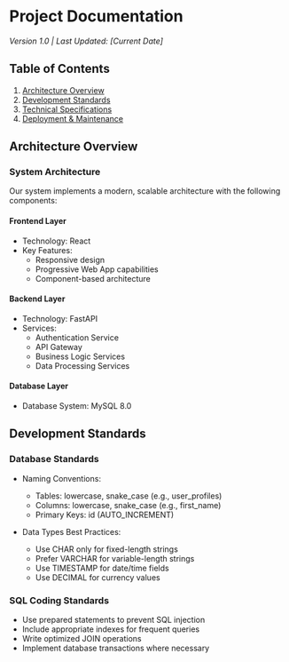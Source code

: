 # Project Documentation
*Version 1.0 | Last Updated: [Current Date]*

## Table of Contents
1. [Architecture Overview](#architecture-overview)
2. [Development Standards](#development-standards)
3. [Technical Specifications](#technical-specifications)
4. [Deployment & Maintenance](#deployment-and-maintenance)

## Architecture Overview

### System Architecture
Our system implements a modern, scalable architecture with the following components:

#### Frontend Layer
- Technology: React
- Key Features:
  - Responsive design
  - Progressive Web App capabilities
  - Component-based architecture

#### Backend Layer
- Technology: FastAPI
- Services:
  - Authentication Service
  - API Gateway
  - Business Logic Services
  - Data Processing Services

#### Database Layer
- Database System: MySQL 8.0

## Development Standards

### Database Standards
- Naming Conventions:
  - Tables: lowercase, snake_case (e.g., user_profiles)
  - Columns: lowercase, snake_case (e.g., first_name)
  - Primary Keys: id (AUTO_INCREMENT)

- Data Types Best Practices:
  - Use CHAR only for fixed-length strings
  - Prefer VARCHAR for variable-length strings
  - Use TIMESTAMP for date/time fields
  - Use DECIMAL for currency values

### SQL Coding Standards
- Use prepared statements to prevent SQL injection
- Include appropriate indexes for frequent queries
- Write optimized JOIN operations
- Implement database transactions where necessary

